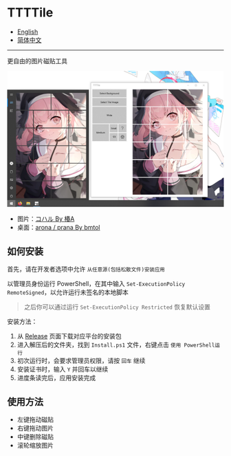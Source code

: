 # TTTTile

- [English](../README.md)
- [简体中文](./README.zh_cn.md)

---

更自由的图片磁贴工具

![](./imgs/screenshot.png)

- 图片：[コハル By 椿A](https://www.pixiv.net/artworks/116812013)
- 桌面：[arona / prana By bmtol](https://www.pixiv.net/artworks/109681008)

## 如何安装

首先，请在开发者选项中允许 `从任意源(包括松散文件)安装应用`

以管理员身份运行 PowerShell，在其中输入 `Set-ExecutionPolicy RemoteSigned`，以允许运行未签名的本地脚本
> 之后你可以通过运行 `Set-ExecutionPolicy Restricted` 恢复默认设置

安装方法：
1. 从 [Release](https://github.com/HuaiminNotSleepYet/TTTTile/releases) 页面下载对应平台的安装包
2. 进入解压后的文件夹，找到 `Install.ps1` 文件，右键点击 `使用 PowerShell运行`
3. 初次运行时，会要求管理员权限，请按 `回车` 继续
4. 安装证书时，输入 `Y` 并回车以继续
5. 进度条读完后，应用安装完成

## 使用方法

- 左键拖动磁贴
- 右键拖动图片
- 中键删除磁贴
- 滚轮缩放图片
